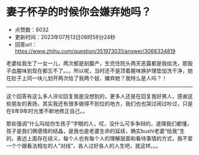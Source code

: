 # 妻子怀孕的时候你会嫌弃她吗？
- 点赞数：6032
- 更新时间：2023年07月13日08时58分24秒
- 回答url：https://www.zhihu.com/question/351973031/answer/3066334819
<body>
 <p data-pid="79kpH_Z4">老婆给我生了一女一儿，两次都是剖腹产，生完住院头两天恶露都是我给洗，那股子血腥味到现在都忘不了。。。所以呢，当时还不是顶着腥味换护理垫加洗干净，她在肚子上同一块儿划开两次给了我两个娃，嫌弃她？我特么是人吗？！</p>
 <hr>
 <p data-pid="WPyj2VQv">这个回答有这么多人评论回复我是没想到的，更多人还是在回复我好男人，感谢这些朋友的表扬，其实我还有很多做得不到位的地方，我们也也哭过闹过吵过，只是在8年9年时光里不断地修正自己。。</p>
 <p data-pid="BmD7Y38O">那些强调“什么叫给你生孩子”字眼的人，哎，没什么可多争辩的，道理我们都懂，孩子是我们俩感情的结晶，是我也是老婆生命的延续，确实bushi老婆“给我”生的，表述上面存在歧义，每个人也有每个人的理解层面和看待事情的方式，我不爱一个个跟看法相左的人“对线”，各人过好各人的人生吧，就这样。。。</p>
</body>